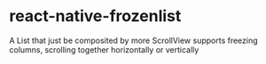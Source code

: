 # react-native-frozenlist
A List that just be composited by more ScrollView supports freezing columns, scrolling together horizontally or vertically  

